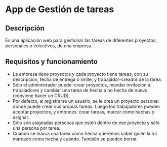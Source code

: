 # App de Gestión de tareas

## Descripción

Es una aplicación web para gestionar las tareas de diferentes proyectos, personales o colectivos, 
de una empresa.

## Requisitos y funcionamiento

- La empresa tiene proyectos y cada proyecto tiene tareas, con su descripción, fecha de entrega o límite, y trabajador-creador de la tarea.
- Sólo el administrador puede: crear proyectos, mandar invitación a trabajadores y cambiar una tarea de hecha a no hecha de nuevo (conviene hacer un CRUD).
- Por defecto, al registrarse un usuario, se le crea un proyecto personal donde puede crear sus propias tareas. Luego los trabajadores pueden aceptar proyectos, y entonces: crear tareas, marcar como hechas y asignar.
- Sólo son asignadas personas que estén dentro de ese proyecto y sólo una persona por tarea.
- Cuando se marca una tarea como hecha queremos saber quién la ha marcado como hecha y cuándo. También se pueden borrar.
